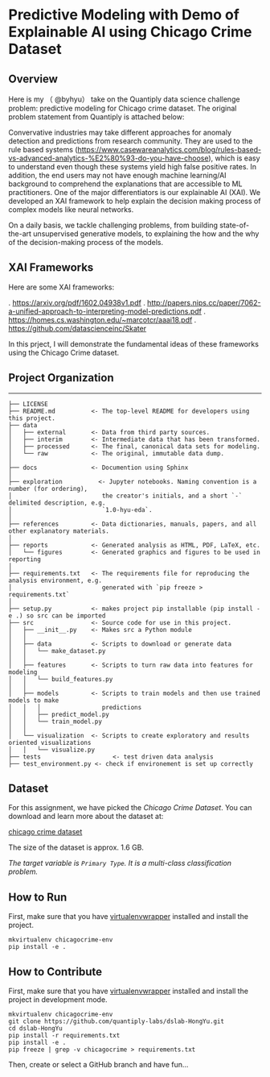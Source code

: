 Predictive Modeling with Demo of Explainable AI using Chicago Crime Dataset
==============================

## Overview

Here is my （ @byhyu） take on the Quantiply data science challenge problem: predictive modeling for Chicago crime dataset. The original problem statement from Quantiply is attached below:

Convervative industries may take different approaches for anomaly detection and predictions from research community.  They are used to the rule based systems (https://www.casewareanalytics.com/blog/rules-based-vs-advanced-analytics-%E2%80%93-do-you-have-choose), which is easy to understand even though these systems yield high false positive rates. In addition, the end users may not have enough machine learning/AI background to comprehend the explanations that are accessible to ML practitioners. One of the major differentiators  is our explainable AI (XAI). We developed an XAI framework to help explain the decision making process of complex models like neural networks.

On a daily basis, we tackle challenging problems, from building state-of-the-art unsupervised generative models, to explaining the how and the why of the decision-making process of the models.

## XAI Frameworks
 Here are some XAI frameworks:

 . https://arxiv.org/pdf/1602.04938v1.pdf
 . http://papers.nips.cc/paper/7062-a-unified-approach-to-interpreting-model-predictions.pdf
. https://homes.cs.washington.edu/~marcotcr/aaai18.pdf
 . https://github.com/datascienceinc/Skater

In this prject, I will demonstrate the fundamental ideas of these frameworks using the Chicago Crime dataset.

## Project Organization
------------

    ├── LICENSE
    ├── README.md          <- The top-level README for developers using this project.
    ├── data
    │   ├── external       <- Data from third party sources.
    │   ├── interim        <- Intermediate data that has been transformed.
    │   ├── processed      <- The final, canonical data sets for modeling.
    │   └── raw            <- The original, immutable data dump.
    │
    ├── docs               <- Documention using Sphinx
    │
    ├── exploration          <- Jupyter notebooks. Naming convention is a number (for ordering),
    │                         the creator's initials, and a short `-` delimited description, e.g.
    │                         `1.0-hyu-eda`.
    │
    ├── references         <- Data dictionaries, manuals, papers, and all other explanatory materials.
    │
    ├── reports            <- Generated analysis as HTML, PDF, LaTeX, etc.
    │   └── figures        <- Generated graphics and figures to be used in reporting
    │
    ├── requirements.txt   <- The requirements file for reproducing the analysis environment, e.g.
    │                         generated with `pip freeze > requirements.txt`
    │
    ├── setup.py           <- makes project pip installable (pip install -e .) so src can be imported
    ├── src                <- Source code for use in this project.
    │   ├── __init__.py    <- Makes src a Python module
    │   │
    │   ├── data           <- Scripts to download or generate data
    │   │   └── make_dataset.py
    │   │
    │   ├── features       <- Scripts to turn raw data into features for modeling
    │   │   └── build_features.py
    │   │
    │   ├── models         <- Scripts to train models and then use trained models to make
    │   │   │                 predictions
    │   │   ├── predict_model.py
    │   │   └── train_model.py
    │   │
    │   └── visualization  <- Scripts to create exploratory and results oriented visualizations
    │   │   └── visualize.py
    ├── tests 				     <- test driven data analysis
    ├── test_environment.py <- check if environement is set up correctly


## Dataset

For this assignment, we have picked the *Chicago Crime Dataset*. You can download and learn more about the dataset at: 

[chicago crime dataset](https://data.cityofchicago.org/Public-Safety/Crimes-2001-to-present/ijzp-q8t2)

The size of the dataset is approx. 1.6 GB.

*The target variable is `Primary Type`. It is a multi-class classification problem.*

## How to Run

First, make sure that you have [virtualenvwrapper](https://virtualenvwrapper.readthedocs.io/en/latest/install.html) installed and install the project.

```shell
mkvirtualenv chicagocrime-env
pip install -e .
```

## How to Contribute

First, make sure that you have [virtualenvwrapper](https://virtualenvwrapper.readthedocs.io/en/latest/install.html) installed and install the project in development mode.

```shell
mkvirtualenv chicagocrime-env
git clone https://github.com/quantiply-labs/dslab-HongYu.git
cd dslab-HongYu
pip install -r requirements.txt
pip install -e .
pip freeze | grep -v chicagocrime > requirements.txt
```

Then, create or select a GitHub branch and have fun... 
